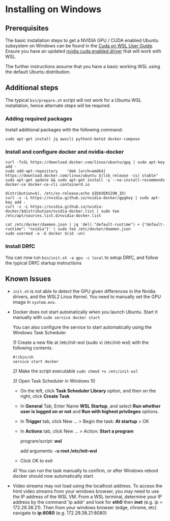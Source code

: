 # Installing on Windows

## Prerequisites

The basic installation steps to get a NVIDIA GPU / CUDA enabled Ubuntu subsystem on Windows can be found in the [Cuda on WSL User Guide](https://docs.nvidia.com/cuda/wsl-user-guide/index.html).  Ensure you have an updated [nvidia cuda enabled driver](https://developer.nvidia.com/cuda/wsl/download) that will work with WSL.

The further instructions assume that you have a basic working WSL using the default Ubuntu distribution.


## Additional steps

The typical `bin/prepare.sh` script will not work for a Ubuntu WSL installation, hence alternate steps will be required.

### Adding required packages

Install additional packages with the following command:

```
sudo apt-get install jq awscli python3-boto3 docker-compose
```

### Install and configure docker and nvidia-docker
```
curl -fsSL https://download.docker.com/linux/ubuntu/gpg | sudo apt-key add -
sudo add-apt-repository    "deb [arch=amd64] https://download.docker.com/linux/ubuntu $(lsb_release -cs) stable"
sudo apt-get update && sudo apt-get install -y --no-install-recommends docker-ce docker-ce-cli containerd.io

distribution=$(. /etc/os-release;echo $ID$VERSION_ID)
curl -s -L https://nvidia.github.io/nvidia-docker/gpgkey | sudo apt-key add -
curl -s -L https://nvidia.github.io/nvidia-docker/$distribution/nvidia-docker.list | sudo tee /etc/apt/sources.list.d/nvidia-docker.list

cat /etc/docker/daemon.json | jq 'del(."default-runtime") + {"default-runtime": "nvidia"}' | sudo tee /etc/docker/daemon.json
sudo usermod -a -G docker $(id -un)
```


### Install DRfC

You can now run `bin/init.sh -a gpu -c local` to setup DRfC, and follow the typical DRfC startup instructions

## Known Issues

* `init.sh` is not able to detect the GPU given differences in the Nvidia drivers, and the WSL2 Linux Kernel. You need to manually set the GPU image in `system.env`.
* Docker does not start automatically when you launch Ubuntu. Start it manually with `sudo service docker start` 

     You can also configure the service to start automatically using the Windows Task Scheduler
     
     *1)* Create a new file at /etc/init-wsl  (sudo vi /etc/init-wsl) with the following contents.
     
     ```
     #!/bin/sh
     service start docker
     ```
 
     *2)* Make the script executable `sudo chmod +x /etc/init-wsl`
       
     *3)* Open Task Scheduler in Windows 10
       
     - On the left, click **Task Scheduler Library** option, and then on the right, click **Create Task**
          
     - In **General** Tab, Enter Name **WSL Startup**, and select **Run whether user is logged on or not** and **Run with highest privileges** options.
         
     - In **Trigger** tab, click New ... > Begin the task: **At startup** > OK
        
     - In **Actions** tab, click New ... > Action: **Start a program**
                            
       program/script:  **wsl**
                   
       add arguments:  **-u root /etc/init-wsl**
                   
     - Click OK to exit
          
     *4)* You can run the task manually to confirm, or after Windows reboot docker should now automatically start.

* Video streams may not load using the localhost address.  To access the html video streams from your windows browser, you may need to use the IP address of the WSL VM.  From a WSL terminal, determine your IP address by the command 'ip addr' and look for **eth0** then **inet** (e.g. ip = 172.29.38.21).  Then from your windows browser (edge, chrome, etc) navigate to **ip:8080** (e.g. 172.29.38.21:8080)
     
